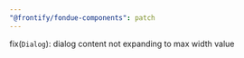 ```yaml
---
"@frontify/fondue-components": patch
---
```


fix(`Dialog`): dialog content not expanding to max width value
